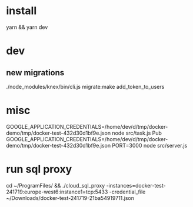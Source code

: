 # install
yarn && yarn dev

# dev
## new migrations
./node_modules/knex/bin/cli.js migrate:make add_token_to_users

# misc
GOOGLE_APPLICATION_CREDENTIALS=/home/dev/d/tmp/docker-demo/tmp/docker-test-432d30d1bf9e.json node src/task.js Pub
GOOGLE_APPLICATION_CREDENTIALS=/home/dev/d/tmp/docker-demo/tmp/docker-test-432d30d1bf9e.json PORT=3000 node src/server.js

# run sql proxy
cd ~/ProgramFiles/ && ./cloud_sql_proxy -instances=docker-test-241719:europe-west6:instance1=tcp:5433 -credential_file ~/Downloads/docker-test-241719-21ba54919711.json
